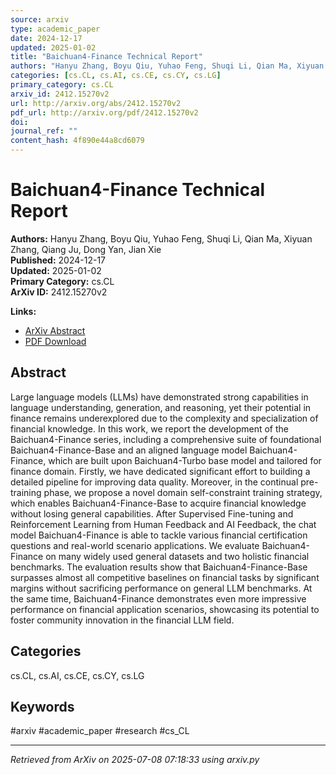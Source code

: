 ```yaml
---
source: arxiv
type: academic_paper
date: 2024-12-17
updated: 2025-01-02
title: "Baichuan4-Finance Technical Report"
authors: "Hanyu Zhang, Boyu Qiu, Yuhao Feng, Shuqi Li, Qian Ma, Xiyuan Zhang, Qiang Ju, Dong Yan, Jian Xie"
categories: [cs.CL, cs.AI, cs.CE, cs.CY, cs.LG]
primary_category: cs.CL
arxiv_id: 2412.15270v2
url: http://arxiv.org/abs/2412.15270v2
pdf_url: http://arxiv.org/pdf/2412.15270v2
doi: 
journal_ref: ""
content_hash: 4f890e44a8cd6079
---
```


# Baichuan4-Finance Technical Report

**Authors:** Hanyu Zhang, Boyu Qiu, Yuhao Feng, Shuqi Li, Qian Ma, Xiyuan Zhang, Qiang Ju, Dong Yan, Jian Xie  
**Published:** 2024-12-17  
**Updated:** 2025-01-02  
**Primary Category:** cs.CL  
**ArXiv ID:** 2412.15270v2  

**Links:**
- [ArXiv Abstract](http://arxiv.org/abs/2412.15270v2)
- [PDF Download](http://arxiv.org/pdf/2412.15270v2)


## Abstract

Large language models (LLMs) have demonstrated strong capabilities in
language understanding, generation, and reasoning, yet their potential in
finance remains underexplored due to the complexity and specialization of
financial knowledge. In this work, we report the development of the
Baichuan4-Finance series, including a comprehensive suite of foundational
Baichuan4-Finance-Base and an aligned language model Baichuan4-Finance, which
are built upon Baichuan4-Turbo base model and tailored for finance domain.
Firstly, we have dedicated significant effort to building a detailed pipeline
for improving data quality. Moreover, in the continual pre-training phase, we
propose a novel domain self-constraint training strategy, which enables
Baichuan4-Finance-Base to acquire financial knowledge without losing general
capabilities. After Supervised Fine-tuning and Reinforcement Learning from
Human Feedback and AI Feedback, the chat model Baichuan4-Finance is able to
tackle various financial certification questions and real-world scenario
applications. We evaluate Baichuan4-Finance on many widely used general
datasets and two holistic financial benchmarks. The evaluation results show
that Baichuan4-Finance-Base surpasses almost all competitive baselines on
financial tasks by significant margins without sacrificing performance on
general LLM benchmarks. At the same time, Baichuan4-Finance demonstrates even
more impressive performance on financial application scenarios, showcasing its
potential to foster community innovation in the financial LLM field.

## Categories

cs.CL, cs.AI, cs.CE, cs.CY, cs.LG





## Keywords

#arxiv #academic_paper #research #cs_CL

---
*Retrieved from ArXiv on 2025-07-08 07:18:33 using arxiv.py*
